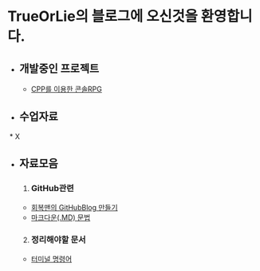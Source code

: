 # TrueOrLie의 블로그에 오신것을 환영합니다.

* ## 개발중인 프로젝트 
  * [CPP를 이용한 콘솔RPG](https://github.com/TrueOrLie/RPGGaming)
  

* ## 수업자료
  *  X



* ## 자료모음
  1. ### GitHub관련
    * [회복맨의 GitHubBlog 만들기](http://recoveryman.tistory.com/321?category=635733)
    * [마크다운(.MD) 문법](http://blog.hyeyoonjung.com/2017/05/30/how-to-use-markdown/)
   
  2. ### 정리해야할 문서
    * [터미널 명령어](https://www.mireene.com/webimg/linux_tip1.htm)
     
